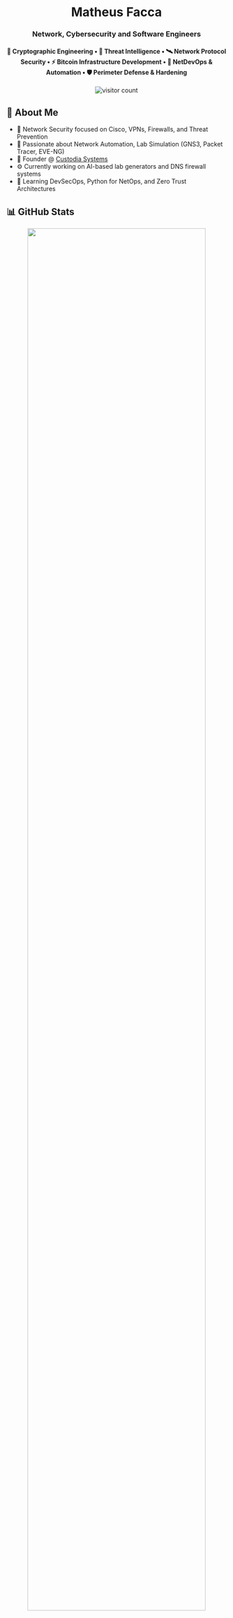 <!-- README.md for GitHub profile: mattfacca -->

<h1 align="center">Matheus Facca</h1>
<h3 align="center">Network, Cybersecurity and Software Engineers</h3>
<h4 align="center">
  🔐 Cryptographic Engineering • 🧠 Threat Intelligence • 🛰️ Network Protocol Security • ⚡ Bitcoin Infrastructure Development • 🧰 NetDevOps & Automation • 🛡️ Perimeter Defense & Hardening
</h4>


<p align="center">
  <img src="https://komarev.com/ghpvc/?username=mattfacca&style=flat-square&color=blue" alt="visitor count"/>
</p>



## 🧠 About Me

- 🔐 Network Security focused on Cisco, VPNs, Firewalls, and Threat Prevention
- 🧰 Passionate about Network Automation, Lab Simulation (GNS3, Packet Tracer, EVE-NG)
- 📡 Founder @ [Custodia Systems](https://github.com/Custodia-Systems)
- ⚙️ Currently working on AI-based lab generators and DNS firewall systems
- 🌱 Learning DevSecOps, Python for NetOps, and Zero Trust Architectures


## 📊 GitHub Stats

<div align="center">

<!-- Main GitHub Stats -->
  <img src="https://github-readme-stats.vercel.app/api?username=mattfacca&show_icons=true&theme=tokyonight&hide_border=true&count_private=true" width="90%" />
  <img src="https://github-readme-stats.vercel.app/api/top-langs/?username=mattfacca&layout=compact&theme=tokyonight&hide_border=true" width="45%" />
  <img src="https://github-readme-streak-stats.herokuapp.com/?user=mattfacca&theme=tokyonight&hide_border=true" width="45%" />

</div>

---


## ✍️ Latest Blog Posts

<!-- BLOG-POST-LIST:START -->
- [🔐 Introduction to Cryptography](https://mattfacca.neocities.org/intro/) - May 2025  
- [🔑 Symmetric vs Asymmetric Encryption](https://mattfacca.neocities.org/symmetric-vs-asymmetric/) - May 2025  
- [🔮 Post-Quantum Cryptography](https://mattfacca.neocities.org/post-quantum/) - May 2025  
<!-- BLOG-POST-LIST:END -->

---

## 🛠️ Core Tools & Tech

- **Networking**: Cisco IOS, ASA, Meraki, Fortinet, pfSense
- **Automation**: Python, Netmiko, NAPALM, Ansible, RESTCONF
- **Security**: VPN, IDS/IPS, DNS Filtering, Threat Feeds
- **Simulators**: GNS3, Packet Tracer, EVE-NG
- **Platforms**: Linux, Docker, FastAPI, GitHub Actions

---

## 🚀 Featured Projects

- [🧠 Cuna](https://github.com/Custodia-Systems/Cuna) – AI that generates network topologies from natural language
- [🛡️ Custodia DNS Firewall](https://github.com/Custodia-Systems/Custodia-DNS-Firewall-API) – DNS resolver with blacklists, whitelists, and DoH
- [📡 AutoNetLab](https://github.com/Custodia-Systems/AutoNetLab) – Automate lab environments with Cisco devices

---

## 📫 Contact

- 🌐 Blog: [mattfacca.neocities](https://mattfacca.neocities.org)
- 🐦 Twitter/X: [@mattfacca](https://twitter.com/mattfacca)
- 🧑‍💻 Linkedin: [Matheus Facca](https://www.linkedin.com/in/matt-facca/)

 Profile Visitor Counter

<p align="center">
  <img src="https://komarev.com/ghpvc/?username=mattfacca&style=plastic&color=blue" alt="Profile views" />
</p>
